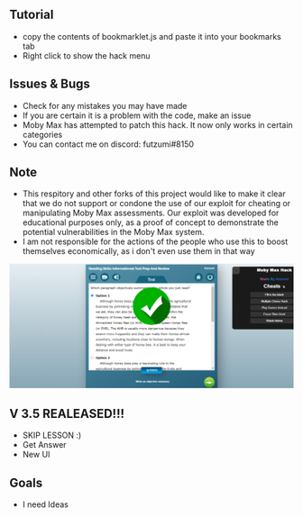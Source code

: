 ## Tutorial
- copy the contents of bookmarklet.js and paste it into your bookmarks tab
- Right click to show the hack menu
## Issues & Bugs
- Check for any mistakes you may have made 
- If you are certain it is a problem with the code, make an issue
- Moby Max has attempted to patch this hack. It now only works in certain categories
- You can contact me on discord: futzumi#8150
## Note
- This respitory and other forks of this project would like to make it clear that we do not support or condone the use of our exploit for cheating or manipulating Moby Max assessments. Our exploit was developed for educational purposes only, as a proof of concept to demonstrate the potential vulnerabilities in the Moby Max system.
- I am not responsible for the actions of the people who use this to boost themselves economically, as i don't even use them in that way
<img src="img.png" alt="Img" title="Prev">

## V 3.5 REALEASED!!!
- SKIP LESSON :)
- Get Answer
- New UI


## Goals
- I need Ideas
